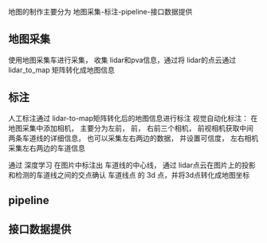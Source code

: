 地图的制作主要分为 地图采集-标注-pipeline-接口数据提供

## 地图采集
使用地图采集车进行采集， 收集 lidar和pva信息，通过将 lidar的点云通过 lidar_to_map 矩阵转化成地图信息

## 标注
人工标注通过 lidar-to-map矩阵转化后的地图信息进行标注
视觉自动化标注： 在地图采集中添加相机， 主要分为左前， 前， 右前三个相机， 前视相机获取中间两条车道线的详细信息， 也可以采集左右两边的数据， 并设置可信度， 左右相机采集左右两边的车道信息

通过 深度学习 在图片中标注出 车道线的中心线， 通过 lidar点云在图片上的投影和检测的车道线之间的交点确认 车道线点 的 3d 点，并将3d点转化成地图坐标

## pipeline

## 接口数据提供

